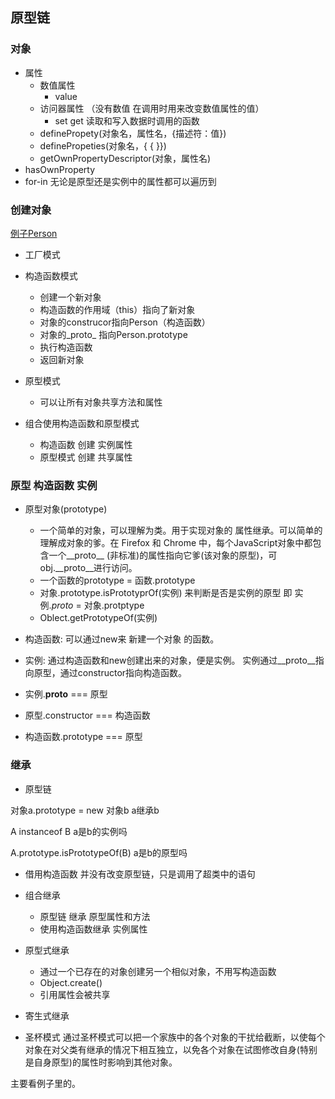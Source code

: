 ## 原型链
### 对象
* 属性
    * 数值属性
        * value
    * 访问器属性 （没有数值 在调用时用来改变数值属性的值）
        * set get 读取和写入数据时调用的函数
    * definePropety(对象名，属性名，{描述符：值})
    * definePropeties(对象名，{ { }})
    * getOwnPropertyDescriptor(对象，属性名)
* hasOwnProperty
* for-in 无论是原型还是实例中的属性都可以遍历到


### 创建对象
[例子Person](./people.js)
* 工厂模式

* 构造函数模式
    * 创建一个新对象
    * 构造函数的作用域（this）指向了新对象
    * 对象的construcor指向Person（构造函数）
    * 对象的_proto_ 指向Person.prototype
    * 执行构造函数
    * 返回新对象

* 原型模式
    * 可以让所有对象共享方法和属性

* 组合使用构造函数和原型模式
    * 构造函数 创建 实例属性
    * 原型模式 创建 共享属性  

### 原型 构造函数 实例 

* 原型对象(prototype)
    * 一个简单的对象，可以理解为类。用于实现对象的 属性继承。可以简单的理解成对象的爹。在 Firefox 和 Chrome 中，每个JavaScript对象中都包含一个__proto__ (非标准)的属性指向它爹(该对象的原型)，可obj.__proto__进行访问。
    * 一个函数的prototype = 函数.prototype
    * 对象.prototype.isPrototyprOf(实例) 来判断是否是实例的原型 即 实例._proto_ = 对象.protptype
    * Oblect.getPrototypeOf(实例)
* 构造函数: 可以通过new来 新建一个对象 的函数。
* 实例: 通过构造函数和new创建出来的对象，便是实例。 实例通过__proto__指向原型，通过constructor指向构造函数。



* 实例.__proto__ === 原型

* 原型.constructor === 构造函数

* 构造函数.prototype === 原型

### 继承

* 原型链


对象a.prototype = new 对象b   a继承b

A instanceof B  a是b的实例吗

A.prototype.isPrototypeOf(B)  a是b的原型吗


* 借用构造函数
    并没有改变原型链，只是调用了超类中的语句

* 组合继承
    * 原型链 继承 原型属性和方法
    * 使用构造函数继承 实例属性

* 原型式继承
    * 通过一个已存在的对象创建另一个相似对象，不用写构造函数
    * Object.create()
    * 引用属性会被共享

* 寄生式继承

* 圣杯模式
通过圣杯模式可以把一个家族中的各个对象的干扰给截断，以使每个对象在对父类有继承的情况下相互独立，以免各个对象在试图修改自身(特别是自身原型)的属性时影响到其他对象。

主要看例子里的。
